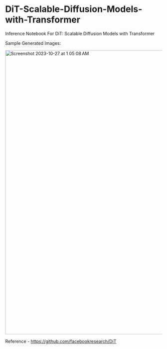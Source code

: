 # DiT-Scalable-Diffusion-Models-with-Transformer
Inference Notebook For DiT: Scalable Diffusion Models with Transformer

Sample Generated Images:

<img width="913" alt="Screenshot 2023-10-27 at 1 05 08 AM" src="https://github.com/abdur75648/DiT-Scalable-Diffusion-Models-with-Transformer/assets/66300465/d9826af6-8036-4475-aad9-cf50c99ed39a">


Reference - https://github.com/facebookresearch/DiT
